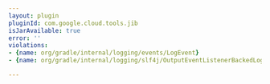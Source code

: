 ```yaml
---
layout: plugin
pluginId: com.google.cloud.tools.jib
isJarAvailable: true
error: ''
violations:
- {name: org/gradle/internal/logging/events/LogEvent}
- {name: org/gradle/internal/logging/slf4j/OutputEventListenerBackedLoggerContext}

---
```

